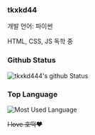 ### tkxkd44
개발 언어: 파이썬

HTML, CSS, JS 독학 중

### Github Status
![tkxkd444's github Status](https://github-readme-stats.vercel.app/api?username=tkxkd444&count_private=true&show_icons=true&theme=tokyonight)

### Top Language
![Most Used Language](https://github-readme-stats.vercel.app/api/top-langs/?username=tkxkd444&theme=tokyonight&layout=compact)<br/>

~~I love 호떡❤~~
